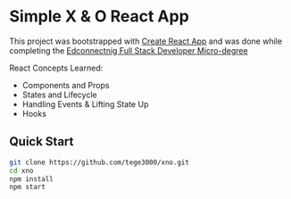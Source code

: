 # Simple X & O React App

This project was bootstrapped with [Create React App](https://github.com/facebook/create-react-app) and was done while completing the [Edconnectnig Full Stack Developer Micro-degree](https://edconnect.ng)

React Concepts Learned:
* Components and Props
* States and Lifecycle
* Handling Events & Lifting State Up
* Hooks

## Quick Start

```sh
git clone https://github.com/tege3000/xno.git
cd xno
npm install
npm start
```